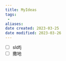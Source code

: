 ```yaml
---
title: MyIdeas
tags:
 - 
aliases: 
date created: 2023-03-25
date modified: 2023-03-26
---
```

- [ ] sldfj
- [ ] 撒地
